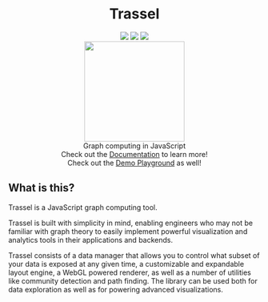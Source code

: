 <div align="center">
  <h1>Trassel</h1>
  <img src="https://img.shields.io/github/license/fukurosan/trassel" style="display:inline-block;">
  <img src="https://img.shields.io/npm/v/trassel?color=1" style="display:inline-block;">
  <img src="https://img.shields.io/badge/code_style-prettier-ff69b4.svg?style=flat-square" style="display:inline-block;">
  <br />
    <img src="https://fukurosan.github.io/Trassel/logo.png" width="200px" height="200px">
  <br />
  Graph computing in JavaScript
  <br />
  Check out the <a target="_blank" href="https://fukurosan.github.io/Trassel/">Documentation</a> to learn more!
  <br />
  Check out the <a target="_blank" href="https://fukurosan.github.io/Trassel/playground">Demo Playground</a> as well!
</div>

## What is this?

Trassel is a JavaScript graph computing tool.

Trassel is built with simplicity in mind, enabling engineers who may not be familiar with graph theory to easily implement powerful visualization and analytics tools in their applications and backends. 

Trassel consists of a data manager that allows you to control what subset of your data is exposed at any given time, a customizable and expandable layout engine, a WebGL powered renderer, as well as a number of utilities like community detection and path finding. The library can be used both for data exploration as well as for powering advanced visualizations.
